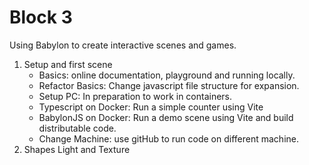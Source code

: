 # Block 3

Using Babylon to create interactive scenes and games.

1.  Setup and first scene 
    *  Basics: online documentation, playground and running locally.
    *  Refactor Basics: Change javascript file structure for expansion.
    *  Setup PC: In preparation to work in containers.
    *  Typescript on Docker: Run a simple counter using Vite
    *  BabylonJS on Docker: Run a demo scene using Vite and build distributable code.
    *  Change Machine: use gitHub to run code on different machine.
2.  Shapes Light and Texture


   